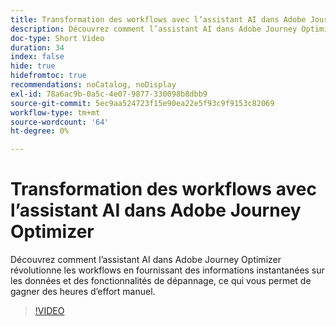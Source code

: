 ```yaml
---
title: Transformation des workflows avec l’assistant AI dans Adobe Journey Optimizer
description: Découvrez comment l’assistant AI dans Adobe Journey Optimizer révolutionne les workflows en fournissant des informations instantanées sur les données et des fonctionnalités de dépannage, ce qui vous permet de gagner des heures d’effort manuel.
doc-type: Short Video
duration: 34
index: false
hide: true
hidefromtoc: true
recommendations: noCatalog, noDisplay
exl-id: 78a6ac9b-0a5c-4e07-9877-330098b8dbb9
source-git-commit: 5ec9aa524723f15e90ea22e5f93c9f9153c82069
workflow-type: tm+mt
source-wordcount: '64'
ht-degree: 0%

---
```


# Transformation des workflows avec l’assistant AI dans Adobe Journey Optimizer

Découvrez comment l’assistant AI dans Adobe Journey Optimizer révolutionne les workflows en fournissant des informations instantanées sur les données et des fonctionnalités de dépannage, ce qui vous permet de gagner des heures d’effort manuel.

<!-- 65_S653_3442539_33_transforming-workflows-with-ai-assistant-in-adobe-journey-optimizer -->
>[!VIDEO](https://video.tv.adobe.com/v/3458195/?learn=on&enablevpops=true)
